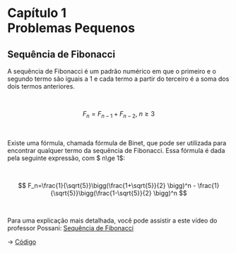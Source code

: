 # Capítulo 1 <br> Problemas Pequenos

## Sequência de Fibonacci

A sequência de Fibonacci é um padrão numérico em que o primeiro e o segundo 
termo são iguais a 1 e cada termo a partir do terceiro é a soma dos dois termos 
anteriores.

<br>

$$
F_{n} = F_{n-1} + F_{n-2}  ,\  n \ge 3
$$

<br>

Existe uma fórmula, chamada fórmula de Binet, que pode ser utilizada para 
encontrar qualquer termo da sequência de Fibonacci. Essa fórmula é dada pela 
seguinte expressão, com $ n\ge 1$:

<br>

$$
F_n=\frac{1}{\sqrt{5}}\bigg(\frac{1+\sqrt{5}}{2} \bigg)^n - \frac{1}{\sqrt{5}}\bigg(\frac{1-\sqrt{5}}{2} \bigg)^n
$$

<br>

Para uma explicação mais detalhada, você pode assistir a este vídeo do professor 
Possani: [Sequência de Fibonacci](https://www.youtube.com/watch?v=ngN3QD3l3D4)


→ [Código](fibonacci.py)
